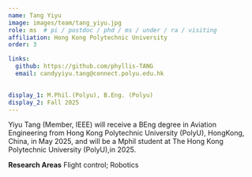 ```yaml
---
name: Tang Yiyu
image: images/team/tang_yiyu.jpg
role: ms  # pi / postdoc / phd / ms / under / ra / visiting
affiliation: Hong Kong Polytechnic University
order: 3

links: 
  github: https://github.com/phyllis-TANG
  email: candyyiyu.tang@connect.polyu.edu.hk
   

display_1: M.Phil.(Polyu), B.Eng. (Polyu)
display_2: Fall 2025
---
```


<!--  Add a short self introduction here -->
<!-- Like Research Areas -->

Yiyu Tang (Member, IEEE) will receive a BEng degree in Aviation Engineering from Hong Kong Polytechnic University (PolyU), HongKong, China, in May 2025, and will be a Mphil student at The Hong Kong Polytechnic University (PolyU),in 2025.   


**Research Areas**
Flight control; Robotics
